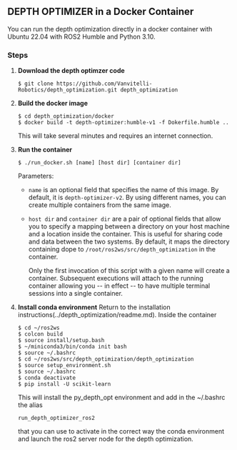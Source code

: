 ## DEPTH OPTIMIZER in a Docker Container

You can run the depth optimization directly in a docker container with Ubuntu 22.04 with ROS2 Humble and Python 3.10.

### Steps

1. **Download the depth optimzer code**
   ```
   $ git clone https://github.com/Vanvitelli-Robotics/depth_optimization.git depth_optimization
   ```

2. **Build the docker image**
   ```
   $ cd depth_optimization/docker
   $ docker build -t depth-optimizer:humble-v1 -f Dokerfile.humble ..
   ```
   This will take several minutes and requires an internet connection.

3. **Run the container**
   ```
   $ ./run_docker.sh [name] [host dir] [container dir]
   ```
   Parameters:
   - `name` is an optional field that specifies the name of this image. By default, it is `depth-optimizer-v2`.  By using different names, you can create multiple containers from the same image.
   - `host dir` and `container dir` are a pair of optional fields that allow you to specify a mapping between a directory on your host machine and a location inside the container.  This is useful for sharing code and data between the two systems.  By default, it maps the directory containing dope to `/root/ros2ws/src/depth_optimization` in the container.

      Only the first invocation of this script with a given name will create a container. Subsequent executions will attach to the running container allowing you -- in effect -- to have multiple terminal sessions into a single container.

4. **Install conda environment**
   Return to the installation instructions(../depth_optimization/readme.md).
   Inside the container
   ```
   $ cd ~/ros2ws
   $ colcon build
   $ source install/setup.bash
   $ ~/miniconda3/bin/conda init bash
   $ source ~/.bashrc
   $ cd ~/ros2ws/src/depth_optimization/depth_optimization
   $ source setup_environment.sh
   $ source ~/.bashrc
   $ conda deactivate 
   $ pip install -U scikit-learn
   ```
   This will install the py_depth_opt environment and add in the ~/.bashrc the alias
   ```
   run_depth_optimizer_ros2
   ```
   that you can use to activate in the correct way the conda environment and launch the ros2 server node for the depth optimization. 


   


